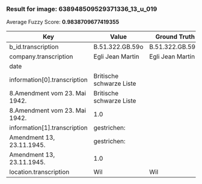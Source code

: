 ### Result for image: 638948509529371336_13_u_019
Average Fuzzy Score: **0.9838709677419355**
<small>

| Key | Value | Ground Truth | Score |
| --- | --- | --- | --- |
| b_id.transcription | B.51.322.GB.59o | B.51.322.GB.590. | 0.9032258064516128 |
| company.transcription | Egli Jean Martin | Egli Jean Martin | 1.0 |
| date |  |  | 1.0 |
| information[0].transcription | Britische schwarze Liste
8.Amendment vom 23. Mai 1942. | Britische schwarze Liste
8.Amendment vom 23. Mai 1942. | 1.0 |
| information[1].transcription | gestrichen:
Amendment 13, 23.11.1945. | gestrichen:
Amendment 13, 23.11.1945. | 1.0 |
| location.transcription | Wil | Wil | 1.0 |

</small>

